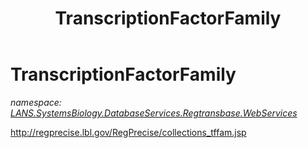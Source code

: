 ﻿---
title: TranscriptionFactorFamily
---

# TranscriptionFactorFamily
_namespace: [LANS.SystemsBiology.DatabaseServices.Regtransbase.WebServices](N-LANS.SystemsBiology.DatabaseServices.Regtransbase.WebServices.html)_

http://regprecise.lbl.gov/RegPrecise/collections_tffam.jsp




